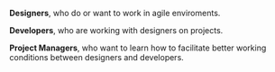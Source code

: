 **Designers**, who do or want to work in agile enviroments.

**Developers**, who are working with designers on projects.

**Project Managers**, who want to learn how to facilitate better working conditions between designers and developers.